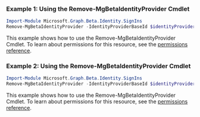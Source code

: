 ### Example 1: Using the Remove-MgBetaIdentityProvider Cmdlet
```powershell
Import-Module Microsoft.Graph.Beta.Identity.SignIns
Remove-MgBetaIdentityProvider -IdentityProviderBaseId $identityProviderBaseId
```
This example shows how to use the Remove-MgBetaIdentityProvider Cmdlet.
To learn about permissions for this resource, see the [permissions reference](/graph/permissions-reference).
### Example 2: Using the Remove-MgBetaIdentityProvider Cmdlet
```powershell
Import-Module Microsoft.Graph.Beta.Identity.SignIns
Remove-MgBetaIdentityProvider -IdentityProviderBaseId $identityProviderBaseId
```
This example shows how to use the Remove-MgBetaIdentityProvider Cmdlet.
To learn about permissions for this resource, see the [permissions reference](/graph/permissions-reference).

